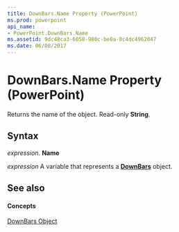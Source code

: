 ```yaml
---
title: DownBars.Name Property (PowerPoint)
ms.prod: powerpoint
api_name:
- PowerPoint.DownBars.Name
ms.assetid: 9dc48ca3-6058-980c-be0a-0c4dc4962047
ms.date: 06/08/2017
---
```



# DownBars.Name Property (PowerPoint)

Returns the name of the object. Read-only  **String**.


## Syntax

 _expression_. **Name**

 _expression_ A variable that represents a **[DownBars](PowerPoint.DownBars.md)** object.


## See also


#### Concepts


[DownBars Object](PowerPoint.DownBars.md)


